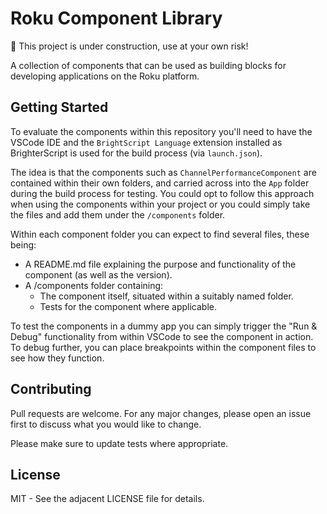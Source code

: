 # Roku Component Library

🚧 This project is under construction, use at your own risk!

A collection of components that can be used as building blocks for developing applications on the Roku platform.

## Getting Started

To evaluate the components within this repository you'll need to have the VSCode IDE and the `BrightScript Language` extension installed as BrighterScript is used for the build process (via `launch.json`).

The idea is that the components such as `ChannelPerformanceComponent` are contained within their own folders, and carried across into the `App` folder during the build process for testing. You could opt to follow this approach when using the components within your project or you could simply take the files and add them under the `/components` folder.

Within each component folder you can expect to find several files, these being:

- A README.md file explaining the purpose and functionality of the component (as well as the version).
- A /components folder containing:
  - The component itself, situated within a suitably named folder.
  - Tests for the component where applicable.

To test the components in a dummy app you can simply trigger the "Run & Debug" functionality from within VSCode to see the component in action. To debug further, you can place breakpoints within the component files to see how they function.

## Contributing

Pull requests are welcome. For any major changes, please open an issue first to discuss what you would like to change.

Please make sure to update tests where appropriate.

## License

MIT - See the adjacent LICENSE file for details.
